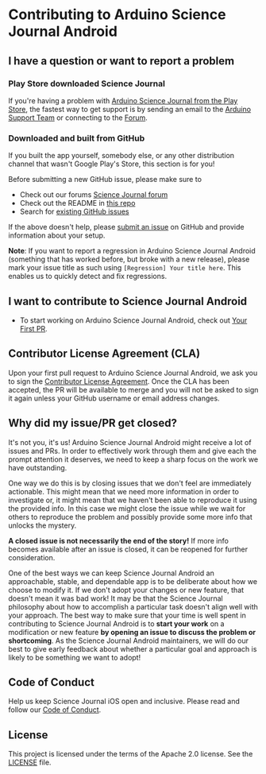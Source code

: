 # Contributing to Arduino Science Journal Android

## I have a question or want to report a problem

### Play Store downloaded Science Journal

If you're having a problem with [Arduino Science Journal from the Play Store](https://play.google.com/store/apps/details?id=cc.arduino.sciencejournal), the fastest way to get support is by sending an email to the [Arduino Support Team](mailto:support@arduino.cc) or connecting to the [Forum](https://forum.arduino.cc/index.php?board=131.0). 

### Downloaded and built from GitHub

If you built the app yourself, somebody else, or any other distribution channel that wasn't Google Play's Store, this section is for you!

Before submitting a new GitHub issue, please make sure to

- Check out our forums [Science Journal forum](https://forum.arduino.cc/index.php?board=131.0)
- Check out the README in [this repo](https://github.com/bcmi-labs/Science-Journal-Android/blob/master/README.md)
- Search for [existing GitHub issues](https://github.com/bcmi-labs/Science-Journal-Android/issues)

If the above doesn't help, please [submit an issue](https://github.com/bcmi-labs/Science-Journal-Android/issues) on GitHub and provide information about your setup.

**Note**: If you want to report a regression in Arduino Science Journal Android (something that has worked before, but broke with a new release), please mark your issue title as such using `[Regression] Your title here`. This enables us to quickly detect and fix regressions.

## I want to contribute to Science Journal Android

- To start working on Arduino Science Journal Android, check out [Your First PR](https://github.com/bcmi-labs/Science-Journal-Android/blob/master/YOUR_FIRST_PR.md).

## Contributor License Agreement (CLA)

Upon your first pull request to Arduino Science Journal Android, we ask you to sign the [Contributor License Agreement](). Once the CLA has been accepted, the PR will be available to merge and you will not be asked to sign it again unless your GitHub username or email address changes.

## Why did my issue/PR get closed?

It's not you, it's us! Arduino Science Journal Android might receive a lot of issues and PRs. In order to effectively work through them and give each the prompt attention it deserves, we need to keep a sharp focus on the work we have outstanding.

One way we do this is by closing issues that we don't feel are immediately actionable. This might mean that we need more information in order to investigate or, it might mean that we haven't been able to reproduce it using the provided info. In this case we might close the issue while we wait for others to reproduce the problem and possibly provide some more info that unlocks the mystery.

**A closed issue is not necessarily the end of the story!** If more info becomes available after an issue is closed, it can be reopened for further consideration.

One of the best ways we can keep Science Journal Android an approachable, stable, and dependable app is to be deliberate about how we choose to modify it. If we don't adopt your changes or new feature, that doesn't mean it was bad work! It may be that the Science Journal philosophy about how to accomplish a particular task doesn't align well with your approach. The best way to make sure that your time is well spent in contributing to Science Journal Android is to **start your work** on a modification or new feature **by opening an issue to discuss the problem or shortcoming**. As the Science Journal Android maintainers, we will do our best to give early feedback about whether a particular goal and approach is likely to be something we want to adopt!

## Code of Conduct

Help us keep Science Journal iOS open and inclusive. Please read and follow our [Code of Conduct](https://github.com/bcmi-labs/Science-Journal-Android/blob/master/CODE_OF_CONDUCT.md).

## License

This project is licensed under the terms of the Apache 2.0 license. See the [LICENSE](https://github.com/bcmi-labs/Science-Journal-Android/blob/master/LICENSE) file.
